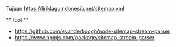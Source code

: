 
Tujuan
https://liriklaguindonesia.net/sitemap.xml

** tool **
- https://github.com/evanderkoogh/node-sitemap-stream-parser
- https://www.npmjs.com/package/sitemap-stream-parser
